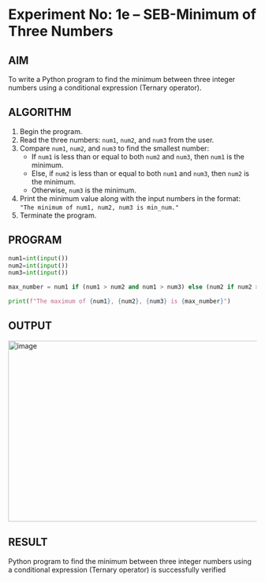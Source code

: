 # Experiment No: 1e – SEB-Minimum of Three Numbers

## AIM  
To write a Python program to find the minimum between three integer numbers using a conditional expression (Ternary operator).

## ALGORITHM  
1. Begin the program.  
2. Read the three numbers: `num1`, `num2`, and `num3` from the user.  
3. Compare `num1`, `num2`, and `num3` to find the smallest number:  
   - If `num1` is less than or equal to both `num2` and `num3`, then `num1` is the minimum.  
   - Else, if `num2` is less than or equal to both `num1` and `num3`, then `num2` is the minimum.  
   - Otherwise, `num3` is the minimum.  
4. Print the minimum value along with the input numbers in the format:  
   `"The minimum of num1, num2, num3 is min_num."`  
5. Terminate the program.

## PROGRAM
```python
num1=int(input())
num2=int(input())
num3=int(input())

max_number = num1 if (num1 > num2 and num1 > num3) else (num2 if num2 > num3 else num3)

print(f"The maximum of {num1}, {num2}, {num3} is {max_number}")
```

## OUTPUT

<img width="901" height="367" alt="image" src="https://github.com/user-attachments/assets/8fa9ca46-c996-43ae-8dce-8b8e927ee0f7" />

## RESULT

Python program to find the minimum between three integer numbers using a conditional expression (Ternary operator) is successfully verified
